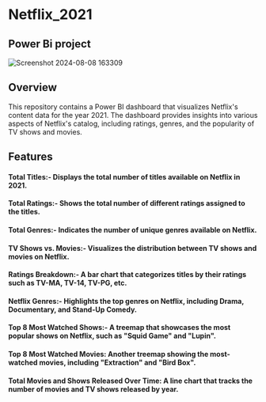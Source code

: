 # Netflix_2021
## Power Bi project  

![Screenshot 2024-08-08 163309](https://github.com/user-attachments/assets/18e5d6ae-90d8-43d9-b45b-eeb432a07874)  

## Overview
This repository contains a Power BI dashboard that visualizes Netflix's content data for the year 2021. The dashboard provides insights into various aspects of Netflix's catalog, including ratings, genres, and the popularity of TV shows and movies.  

## Features  

#### Total Titles:-  Displays the total number of titles available on Netflix in 2021.  

#### Total Ratings:-  Shows the total number of different ratings assigned to the titles.  

#### Total Genres:-  Indicates the number of unique genres available on Netflix.  

#### TV Shows vs. Movies:-  Visualizes the distribution between TV shows and movies on Netflix.  

#### Ratings Breakdown:-  A bar chart that categorizes titles by their ratings such as TV-MA, TV-14, TV-PG, etc.  

#### Netflix Genres:-  Highlights the top genres on Netflix, including Drama, Documentary, and Stand-Up Comedy.  

#### Top 8 Most Watched Shows:-  A treemap that showcases the most popular shows on Netflix, such as "Squid Game" and "Lupin".  

#### Top 8 Most Watched Movies: Another treemap showing the most-watched movies, including "Extraction" and "Bird Box".  

#### Total Movies and Shows Released Over Time: A line chart that tracks the number of movies and TV shows released by year.  
